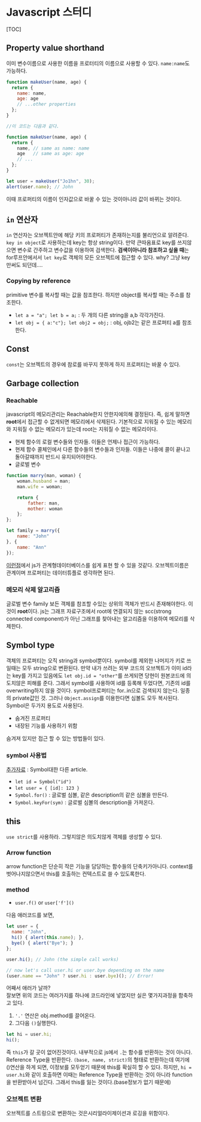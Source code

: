 # Javascript 스터디

[TOC]

## Property value shorthand

이미 변수이름으로 사용한 이름을 프로터티의 이름으로 사용할 수 있다. `name:name`도 가능하다. 

~~~javascript
function makeUser(name, age) {
  return {
    name: name, 
    age: age
    // ...other properties
  };
}

//이 코드는 다음과 같다.

function makeUser(name, age) {
  return {
    name, // same as name: name
    age   // same as age: age
    // ...
  };
}

let user = makeUser("Jo1hn", 30);
alert(user.name); // John
~~~

이때 프로퍼티의 이름이 인자값으로 바꿀 수 있는 것이아니라 값이 바뀌는 것이다. 

## `in` 연산자

`in` 연산자는 오브젝트안에 해당 키의 프로퍼티가 존재하는지를 불리언으로 알려준다. `key in object`로 사용하는데 key는 항상 string이다. 만약 큰따옴표로 key를 쓰지않으면 변수로 간주하고 변수값을 이용하여 검색한다. **검색이아니라 참조하고 싶을 때**는 for루프안에서서 `let key`로 객체의 모든 오브젝트에 접근할 수 있다. why? 그냥 key만써도 되던데....

### Copying by reference 

primitive 변수를 복사할 때는 값을 참조한다. 하지만 object를 복사할 때는 주소를 참조한다. 

 - `let a = "a"; let b = a;` : 두 개의 다른 string을 a,b 각각가진다. 
 - `let obj = { a:"c"}; let obj2 = obj;` : obj, ojb2는 같은 프로퍼티 a를 참조한다.
 

## Const 

`const`는 오브젝트의 경우에 참로를 바꾸지 못하게 하지 프로퍼티는 바꿀 수 있다. 

## Garbage collection

### Reachable
javascript의 메모리관리는 Reachable한지 안한지에의해 결정된다. 즉, 쉽게 말하면 **root**에서 접근할 수 없게되면 메모리에서 삭제된다. 
기본적으로 지워질 수 있는 메모리와 지워질 수 없는 메모리가 있는데 root는 지워질 수 없는 메모리이다.

 - 현제 함수의 로컬 변수들와 인자들. 이들은 언제나 접근이 가능하다.
 - 현제 함수 콜체인에서 다른 함수들의 변수들과 인자들. 이들은 나중에 콜이 끝나고 돌아갈때까지 반드시 유지되어야한다.
 - 글로벌 변수

~~~javascript
function marry(man, woman) {
    woman.husband = man;
    man.wife = woman;

    return {
        father: man,
        mother: woman
    };
};

let family = marry({
    name: "John"
}, {
    name: "Ann"
});
~~~

[이런점](http://javascript.info/garbage-collection)에서 js가 관계형데이터베이스를 쉽게 표현 할 수 있을 것같다. 오브젝트이름은 관계이며 프로퍼티는 데이터튜플로 생각하면 된다.

### 메모리 삭제 알고리즘

글로벌 변수 family 보든 객체를 참조할 수있는 상위의 객체가 반드시 존재해야한다. 이것이 **root**이다. js는 그래프 자료구조에서 root에 연결되지 않는 scc(strong connected component)가 아닌 그래프를 찾아내는 알고리즘을 이용하여 메모리를 삭제한다.


## Symbol type
객체의 프로퍼티는 오직 string과  symbol뿐이다. symbol를 제외한 나머지가 키로 쓰일때는 모두 string으로 변환된다.
만약 내가 쓰려는 외부 코드의 오브첵트가 이미 id라는 key를 가지고 있음에도 `let obj.id = "other"`를 쓰게되면 당현이 원본코드에 의도치않은 피해를 준다. 그래서 symbol를 사용하여 id를 등록해 두었다면, 기존의 id를 overwriting하지 않을 것이다. symbol프로퍼티는 for..in으로 검색되지 않는다. 일종의 private값인 것. 그러나 `Object.assign`를 이용한다면 심볼도 모두 복사된다.  
Symbol은 두가지 용도로 사용된다.

 - 숨겨진 프로퍼티 
 - 내장된 기능를 사용하기 위함 

숨겨져 있지만 접근 할 수 있는 방법들이 있다. 

### symbol 사용법
[추가자료](https://medium.com/@hyunwoojo/javascript-symbol-%EC%97%90-%EB%8C%80%ED%95%B4%EC%84%9C-6aa5903fb6f1) : Symbol대한 다른 article.

 - `let id = Symbol("id")` 
 - `let user = { [id]: 123 }`
 - `Symbol.for()` : 글로벌 심볼, 같은 description의 같은 심볼을 만든다.
 - `Symbol.keyFor(sym)` : 글로벌 심볼의 description을 가져온다.
 
## this
 
`use strict`를 사용하라. 그렇지않은 의도치않게 객체를 생성할 수 있다.

### Arrow function

arrow function은 단순히 작은 기능을 담당하는 함수들의 단축키가아니다. context를 벗어나지않으면서 this를 호출하는 컨텍스트로 쓸 수 있도록한다. 


### method 

 - `user.f()` or `user['f']()`

다음 애러코드를 보면,
~~~javascript
let user = {
  name: "John",
  hi() { alert(this.name); },
  bye() { alert("Bye"); }
};

user.hi(); // John (the simple call works)

// now let's call user.hi or user.bye depending on the name
(user.name == "John" ? user.hi : user.bye)(); // Error!
~~~

어째서 애러가 날까?  
잘보면 위의 코드는 여러가지를 하나에 코드라인에 넣었지만 실은 몇가지과정을 함축하고 있다. 

 1. `'.'` 연산은  obj.method를 끌어온다.
 2. 그다음 `()`실행한다. 

~~~javascript
let hi = user.hi;
hi();
~~~

즉 `this`가 갈 곳이 없어진것이다. 내부적으로 js에서 `.`는 함수를 반환하는 것이 아니다. Reference Type을 반환한다. `(base, name, strict)`의 형태로 반환하는데 여기에 ()연산을 하게 되면, 이정보를 모두얻기 때문에 this를 확실히 할 수 있다.
하지만, `hi = user.hi`와 같이 호출하면 이때는 Reference Type을 반환하는 것이 아니라 function을 반환받아서 넘긴다. 그래서 this를 잃는 것이다.(base정보가 없기 때문에) 


### 오브젝트 변환

오브젝트를 스트링으로 변환하는 것은시리얼라이제이션과 로깅을 위함이다.

